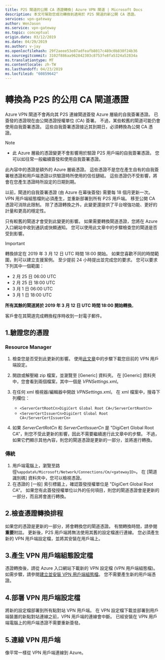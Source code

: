 ```yaml
---
title: P2S 閘道的公開 CA 憑證轉換| Azure VPN 閘道 | Microsoft Docs
description: 本文可幫助您成功轉換到適用於 P2S 閘道的新公開 CA 憑證。
services: vpn-gateway
author: WenJason
ms.service: vpn-gateway
ms.topic: conceptual
origin.date: 03/12/2019
ms.date: 04/29/2019
ms.author: v-jay
ms.openlocfilehash: 29f2aeee53e07adfeafb8017c489c0b830f24b36
ms.sourcegitcommit: 3102f886aa962842303c8753fe8fa5324a52834a
ms.translationtype: MT
ms.contentlocale: zh-TW
ms.lasthandoff: 04/23/2019
ms.locfileid: "60859642"
---
```

# <a name="transition-to-a-public-ca-gateway-certificate-for-p2s"></a>轉換為 P2S 的公用 CA 閘道憑證

Azure VPN 閘道不會再向其 P2S 連線閘道簽發 Azure 層級的自我簽署憑證。 已簽發的憑證現在由公開憑證授權單位 (CA) 簽署。 不過，某些較舊的閘道可能仍會使用自我簽署憑證。 這些自我簽署憑證接近其到期日，必須轉換為公開 CA 憑證。

>[!NOTE]
> * 此 Azure 層級的憑證變更不會影響用於驗證 P2S 用戶端的自我簽署憑證。 您可以如往常一般繼續簽發和使用自我簽署憑證。
>

此內容中的憑證是額外的 Azure 層級憑證。 這些憑證不是您在產生自有的自我簽署根憑證和用戶端憑證以供驗證時所使用的信任鏈結。 這些憑證仍不受影響，將會在您產生憑證時所設定的日期到期。

以前，閘道的自我簽署憑證 (由 Azure 在幕後簽發) 需要每 18 個月更新一次。 VPN 用戶端組態檔則必須產生，並重新部署到所有 P2S 用戶端。 移至公開 CA 憑證可消除此限制。 除了憑證轉換之外，此變更還提供了平台增強功能、更好的計量和更高的穩定性。

只有較舊的閘道才會受到此變更的影響。 如果需要轉換閘道憑證，您將在 Azure 入口網站中收到通訊或快顯通知。 您可以使用此文章中的步驟檢查您的閘道是否受到影響。

> [!IMPORTANT]
> 轉換排定在 2019 年 3 月 12 日 UTC 時間 18:00 開始。 如果您喜歡不同的時間範圍，則可以建立支援案例。 至少提前 24 小時提出並完成您的要求。  您可以要求下列其中一個範圍：
>
> * 2 月 25 日 06:00 UTC
> * 2 月 25 日 18:00 UTC
> * 3 月 1 日 06:00 UTC
> * 3 月 1 日 18:00 UTC
>
> **所有其餘的閘道將於 2019 年 3 月 12 日 UTC 時間 18:00 開始轉換**。
>
> 客戶會在其閘道完成轉換程序時收到一封電子郵件。
> 

## <a name="1-verify-your-certificate"></a>1.驗證您的憑證

### <a name="resource-manager"></a>Resource Manager

1. 檢查您是否受到此更新的影響。 使用[此文章](point-to-site-vpn-client-configuration-azure-cert.md)中的步驟下載您目前的 VPN 用戶端設定。

2. 開啟或解壓縮 zip 檔案，並瀏覽至 [Generic] 資料夾。 在 [Generic] 資料夾中，您會看到兩個檔案，其中一個是 *VPNSettings.xml*。
3. 在任何 xml 檢視器/編輯器中開啟 *VPNSettings.xml*。 在 xml 檔案中，搜尋下列欄位：

   * `<ServerCertRootCn>DigiCert Global Root CA</ServerCertRootCn>`
   * `<ServerCertIssuerCn>DigiCert Global Root CA</ServerCertIssuerCn>`
4. 如果 *ServerCertRotCn* 和 *ServerCertIssuerCn* 是 "DigiCert Global Root CA"，則您不受此更新的影響，因此不需要繼續進行此文章中的步驟。 不過，如果它們顯示其他內容，則您的閘道憑證是更新的一部分，並將進行轉換。

### <a name="classic"></a>傳統

1. 用戶端電腦上，瀏覽至路徑`%appdata%/Microsoft/Network/Connections/Cm/<gatewayID>`。 在 [閘道識別碼] 資料夾中，您可以檢視憑證。
2. 在憑證的 [一般] 索引標籤上，確認簽發授權單位是 "DigiCert Global Root CA"。 如果您有此簽發授權單位以外的任何項目，則您的閘道憑證會是更新的一部分，而且將會進行轉換。

## <a name="2-check-certificate-transition-schedule"></a>2.檢查憑證轉換排程

如果您的憑證是更新的一部分，將會轉換您的閘道憑證。 有關轉換時間，請參閱**重要**附註。 更新後，P2S 用戶端將無法使用其舊的設定檔進行連線。 您必須產生新的 VPN 用戶端設定檔，並將其安裝在用戶端上。

## <a name="3-generate-vpn-client-configuration-profile"></a>3.產生 VPN 用戶端組態設定檔

憑證轉換後，請從 Azure 入口網站下載新的 VPN 設定檔 (VPN 用戶端組態檔)。 如需步驟，請參閱[建立並安裝 VPN 用戶端組態檔](point-to-site-vpn-client-configuration-azure-cert.md)。 您不需要產生新的用戶端憑證。

## <a name="4-deploy-vpn-client-profile"></a>4.部署 VPN 用戶端設定檔

將新的設定檔部署到所有點對站 VPN 用戶端。 在 VPN 設定檔下載並部署到用戶端裝置的新點對站連線之前，VPN 用戶端的連線會中斷。 已經安裝在 VPN 用戶端電腦上的用戶端憑證不需要重新簽發。

## <a name="5-connect-the-vpn-client"></a>5.連線 VPN 用戶端

像平常一樣從 VPN 用戶端連線到 Azure。